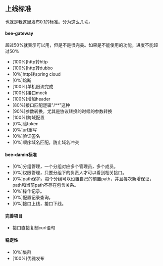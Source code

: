 ## 上线标准

也就是我这里发布0.1的标准。分为这么几块。

#### bee-gateway

超过50%就表示可以用，但是不是很完美。如果是不能使用的功能，进度不能超过50%

* [100%]http转http
* [100%]http转dubbo
* [0%]http转spring cloud
* [0%]熔断
* [100%]单机限流完成
* [100%]接口mock
* [100%]增加header
* [80%]接口匹配逻辑"/**"这种
* [90%]参数转换，尤其是协议转换的时候的参数转换
* [100%]跨域配置
* [0%]验token
* [0%]url重写
* [0%]验证签名
* [0%]顺序域名匹配，防止域名冲突

#### bee-damin标准
* [0%]分组管理，一个分组对应多个管理员，多个成员。
* [0%]权限管理，只要分组下的负责人才可以看到相关接口。
* [0%]path保护。每个分组可以设置自己的前置path，并且每次新增保证，path和当前path不存在包含关系。
* [0%]操作记录。
* [0%]配置记录查询。
* [0%]接口上线，接口下线。

#### 完善项目
* 接口直接复制curl语句

#### 稳定性
* [0%]集群
* [100%]优雅发布